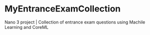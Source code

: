 # MyEntranceExamCollection
Nano 3 project | Collection of entrance exam questions using Machile Learning and CoreML
